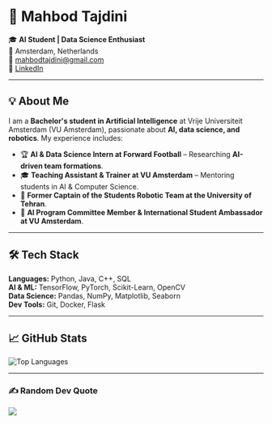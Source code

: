 # 🚀 Mahbod Tajdini

🎓 **AI Student | Data Science Enthusiast**  
📍 Amsterdam, Netherlands  
📧 mahbodtajdini@gmail.com  
🔗 [LinkedIn](https://www.linkedin.com/in/mahbodtajdini/)  

---

## 💡 About Me
I am a **Bachelor's student in Artificial Intelligence** at Vrije Universiteit Amsterdam (VU Amsterdam), passionate about **AI, data science, and robotics**. My experience includes:  

- 🏆 **AI & Data Science Intern at Forward Football** – Researching **AI-driven team formations**.  
- 🎓 **Teaching Assistant & Trainer at VU Amsterdam** – Mentoring students in AI & Computer Science.  
- 🤖 **Former Captain of the Students Robotic Team at the University of Tehran**.  
- 📢 **AI Program Committee Member & International Student Ambassador at VU Amsterdam**.  

---

## 🛠 Tech Stack
**Languages:** Python, Java, C++, SQL  
**AI & ML:** TensorFlow, PyTorch, Scikit-Learn, OpenCV  
**Data Science:** Pandas, NumPy, Matplotlib, Seaborn  
**Dev Tools:** Git, Docker, Flask  

---

## 📈 GitHub Stats
![Top Languages](https://github-readme-stats.vercel.app/api/top-langs/?username=mahbodtajdini&layout=compact&theme=radical)  

---

### ✍️ Random Dev Quote  
![](https://quotes-github-readme.vercel.app/api?type=horizontal&theme=radical)

